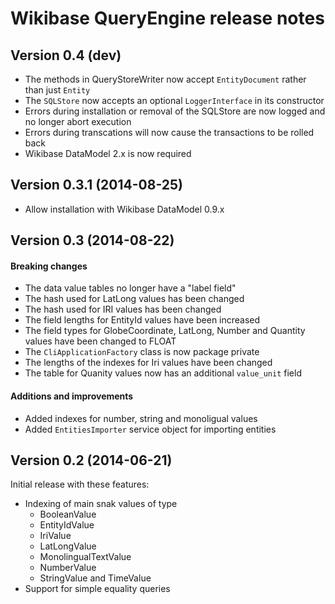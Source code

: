 # Wikibase QueryEngine release notes

## Version 0.4 (dev)

* The methods in QueryStoreWriter now accept `EntityDocument` rather than just `Entity`
* The `SQLStore` now accepts an optional `LoggerInterface` in its constructor
* Errors during installation or removal of the SQLStore are now logged and no longer abort execution
* Errors during transcations will now cause the transactions to be rolled back
* Wikibase DataModel 2.x is now required

## Version 0.3.1 (2014-08-25)

* Allow installation with Wikibase DataModel 0.9.x

## Version 0.3 (2014-08-22)

#### Breaking changes

* The data value tables no longer have a "label field"
* The hash used for LatLong values has been changed
* The hash used for IRI values has been changed
* The field lengths for EntityId values have been increased
* The field types for GlobeCoordinate, LatLong, Number and Quantity values have been changed to FLOAT
* The `CliApplicationFactory` class is now package private
* The lengths of the indexes for Iri values have been changed
* The table for Quanity values now has an additional `value_unit` field

#### Additions and improvements

* Added indexes for number, string and monoligual values
* Added `EntitiesImporter` service object for importing entities

## Version 0.2 (2014-06-21)

Initial release with these features:

* Indexing of main snak values of type
    * BooleanValue
    * EntityIdValue
    * IriValue
    * LatLongValue
    * MonolingualTextValue
    * NumberValue
    * StringValue and TimeValue
* Support for simple equality queries
